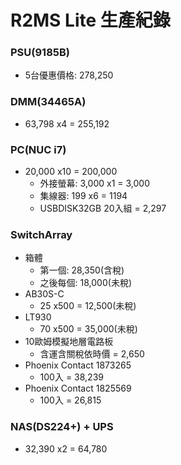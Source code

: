 # R2MS Lite 生產紀錄

### PSU(9185B)
+ 5台優惠價格: 278,250

### DMM(34465A)
+ 63,798 x4 = 255,192

### PC(NUC i7)
+ 20,000 x10 = 200,000
  + 外接螢幕: 3,000 x1 = 3,000
  + 集線器: 199 x6 = 1194
  + USBDISK32GB 20入組 = 2,297

### SwitchArray
+ 箱體
  + 第一個: 28,350(含稅)
  + 之後每個: 18,000(未稅)
+ AB30S-C
  + 25 x500 = 12,500(未稅)
+ LT930
  + 70 x500 = 35,000(未稅)
+ 10歐姆模擬地層電路板
  + 含運含關稅依時價 = 2,650
+ Phoenix Contact 1873265
  + 100入 = 38,239
+ Phoenix Contact 1825569
  + 100入 = 26,815

### NAS(DS224+) + UPS
+ 32,390 x2 = 64,780

